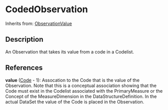 
# CodedObservation

Inherits from: [ObservationValue](ObservationValue.md)



## Description

An Observation that takes its value from a code in a Codelist.




## References

**value** ([Code](../Codelists/Code.md) - 1): Assocation to the Code that is the value of the Observation. Note that this is a conceptual association showing that the Code must exist in the Codelist associated with the PrimaryMeasure or the Concept of the MeasureDimension in the DataStructureDefinition. In the actual DataSet the value of the Code is placed in the Observation.




